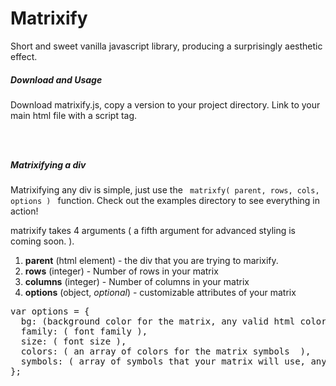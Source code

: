 # Matrixify
Short and sweet vanilla javascript library, producing a surprisingly aesthetic effect.

<h5>Download and Usage </h5>
<p>Download matrixify.js, copy a version to your project directory.  Link to your main html 
file with a script tag.</p>

<code>
  <script src="matrixify.js"></script>
</code>

<h5> Matrixifying a div </h5>
<p>
  Matrixifying any div is simple, just use the <code> matrixfy( parent, rows, cols, options ) </code> function.
  Check out the examples directory to see everything in action!
</p>
<p>
  matrixify takes 4 arguments ( a fifth argument for advanced styling is coming soon. ).
  <ol>
    <li> <strong>parent</strong> (html element) - the div that you are trying to marixify.  </li>
    <li> <strong>rows</strong> (integer) - Number of rows in your matrix   </li>
    <li> <strong>columns</strong> (integer) - Number of columns in your matrix   </li>
    <li> <strong>options</strong> (object, <i>optional</i>) - customizable attributes of your matrix  </li>
  </ol>
<pre>
var options = {
  bg: (background color for the matrix, any valid html color including all rgba, hex values, and webkit gradients will work ),
  family: ( font family ),
  size: ( font size ),
  colors: ( an array of colors for the matrix symbols  ),
  symbols: ( array of symbols that your matrix will use, any keyboard character or combination of keyboard characters is ok ),
};
</pre>
  
</p>
